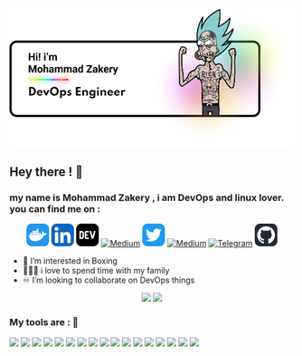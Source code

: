 ![](https://github.com/zakery1369/pics/blob/master/Rick.png)
## Hey there ! 🤟
### my name is Mohammad Zakery , i am DevOps and linux lover. you can find me on :
<p align="center">
  <a href="https://hub.docker.com/u/zakery1369"><img src='https://raw.githubusercontent.com/tandpfun/skill-icons/59059d9d1a2c092696dc66e00931cc1181a4ce1f/icons/Docker.svg' alt='Docker' width="40" height="40"></a>    <a href="https://linkedin.com/in/zakery1369"><img src='https://raw.githubusercontent.com/tandpfun/skill-icons/59059d9d1a2c092696dc66e00931cc1181a4ce1f/icons/LinkedIn.svg' alt='Linkedin' width="40" height="40"' alt='Docker' width="40" height="40"></a>    <a href="https://dev.to/zakery1369"><img src='https://raw.githubusercontent.com/tandpfun/skill-icons/59059d9d1a2c092696dc66e00931cc1181a4ce1f/icons/DevTo-Dark.svg' alt='Dev.to' width="40" height="40"></a>
   <a href="https://medium.com/@zakery1369"><img src='https://pics.freeicons.io/uploads/icons/png/11916374041530099617-512.png' alt='Medium' width="40" height="40"></a>   <a href="https://twitter.com/zakery1369"><img src='https://raw.githubusercontent.com/tandpfun/skill-icons/59059d9d1a2c092696dc66e00931cc1181a4ce1f/icons/Twitter.svg' alt='Medium' width="40" height="40"></a>   <a href="https://join.skype.com/invite/lf6899W3qgrd"><img src='https://pics.freeicons.io/uploads/icons/png/15360596301530099332-512.png' alt='Medium' width="40" height="40"></a>   <a href="https://telegram.me/zakery1369"><img src='https://cdn.iconscout.com/icon/free/png-512/telegram-2752057-2284874.png?f=avif&w=256' alt='Telegram' width="40" height="40"' alt='Medium' width="40" height="40"></a>   <a href="https://zakops.com"><img src='https://raw.githubusercontent.com/tandpfun/skill-icons/59059d9d1a2c092696dc66e00931cc1181a4ce1f/icons/Github-Dark.svg' alt='MyWebsite' width="40" height="40"' alt='Medium' width="40" height="40"></a>
</p>

- 🥊 I’m interested in Boxing
- 👨‍👩‍👧 i love to spend time with my family
- ♾ I’m looking to collaborate on DevOps things

<p align="center">
  <img src='https://github-readme-stats-git-masterrstaa-rickstaa.vercel.app/api?username=Zakery1369'>
  <img src='https://github-readme-streak-stats.herokuapp.com/?user=Zakery1369'>
</p>

### My tools are : 🔧
[<img src='https://img.shields.io/badge/docker-%230db7ed.svg?style=for-the-badge&logo=docker&logoColor=white'>](https://cv.zakops.com/)
[<img src='https://img.shields.io/badge/ansible-%231A1918.svg?style=for-the-badge&logo=ansible&logoColor=white'>](https://cv.zakops.com/)
[<img src='https://img.shields.io/badge/Cent%20OS-262577?style=for-the-badge&logo=CentOS&logoColor=white'>](https://cv.zakops.com/)
[<img src='https://img.shields.io/badge/manjaro-35BF5C?style=for-the-badge&logo=manjaro&logoColor=white'>](https://cv.zakops.com/)
[<img src='https://img.shields.io/badge/Prometheus-E6522C?style=for-the-badge&logo=Prometheus&logoColor=white'>](https://cv.zakops.com/)
[<img src='https://img.shields.io/badge/Shell_Script-121011?style=for-the-badge&logo=gnu-bash&logoColor=white'>](https://cv.zakops.com/)
[<img src='https://img.shields.io/badge/GIT-E44C30?style=for-the-badge&logo=git&logoColor=white'>](https://cv.zakops.com/)
[<img src='https://img.shields.io/badge/MySQL-005C84?style=for-the-badge&logo=mysql&logoColor=white'>](https://cv.zakops.com/)
[<img src='https://img.shields.io/badge/MariaDB-003545?style=for-the-badge&logo=mariadb&logoColor=white'>](https://cv.zakops.com/)
[<img src='https://img.shields.io/badge/Nginx-009639?style=for-the-badge&logo=nginx&logoColor=white'>](https://cv.zakops.com/)
[<img src='https://img.shields.io/badge/Apache-D22128?style=for-the-badge&logo=Apache&logoColor=white'>](https://cv.zakops.com/)
[<img src='https://img.shields.io/badge/Selenium-43B02A?style=for-the-badge&logo=Selenium&logoColor=white'>](https://cv.zakops.com/)
[<img src='https://img.shields.io/badge/VSCode-0078D4?style=for-the-badge&logo=visual%20studio%20code&logoColor=white'>](https://cv.zakops.com/)
[<img src='https://img.shields.io/badge/Markdown-000000?style=for-the-badge&logo=markdown&logoColor=white'>](https://cv.zakops.com/)
[<img src='https://img.shields.io/badge/Firefox_Browser-FF7139?style=for-the-badge&logo=Firefox-Browser&logoColor=white'>](https://cv.zakops.com/)
[<img src='https://img.shields.io/badge/Coursera-0056D2?style=for-the-badge&logo=Coursera&logoColor=white'>](https://cv.zakops.com/)
[<img src='https://img.shields.io/badge/Cloudflare-F38020?style=for-the-badge&logo=Cloudflare&logoColor=white'>](https://cv.zakops.com/)
